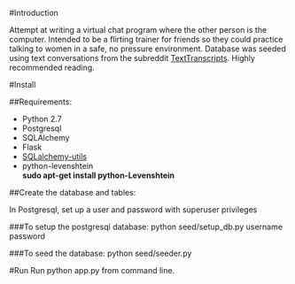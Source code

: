 #Introduction

Attempt at writing a virtual chat program where the other person is the computer. Intended to be a flirting trainer for friends so they could practice talking to women in a safe, no pressure environment. Database was seeded using text conversations from the subreddit [TextTranscripts](https://www.reddit.com/r/texttranscripts/). Highly recommended reading. 

#Install

##Requirements:

* Python 2.7
* Postgresql
* SQLAlchemy
* Flask
* [SQLalchemy-utils](https://sqlalchemy-utils.readthedocs.org/en/latest/#)
* python-levenshtein<br>
        **sudo apt-get install python-Levenshtein**

##Create the database and tables:

In Postgresql, set up a user and password with superuser privileges

###To setup the postgresql database:
   python seed/setup_db.py username password

###To seed the database:
   python seed/seeder.py

#Run 
Run python app.py from command line. 


